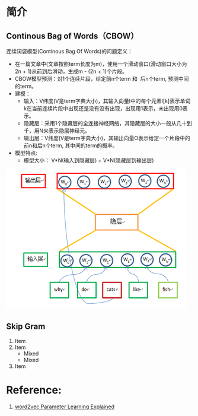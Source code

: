 
# 简介

## Continous Bag of Words（CBOW）

连续词袋模型(Continous Bag Of Words)的问题定义：

* 在一篇文章中(文章按照term长度为m)，使用一个滑动窗口(滑动窗口大小为2n + 1)从前到后滑动，生成m - (2n + 1)个片段。
* CBOW模型预测：对1个连续片段，给定前n个term 和  后n个term, 预测中间的term。
* 建模：
   * 输入：V纬度(V是term字典大小)，其输入向量I中的每个元素I[k]表示单词k在当前连续片段中出现还是没有没有出现，出现用1表示，未出现用0表示。
   * 隐藏层：采用1个隐藏层的全连接神经网络，其隐藏层的大小一般从几十到千，用N来表示隐层神经元。
   * 输出层：V纬度(V是term字典大小)，其输出向量O表示给定一个片段中的前n和后n个term, 其中间的term的概率。
* 模型特点:
   * 模型大小： V\*N(输入到隐藏层) + V\*N(隐藏层到输出层)
 
![word2vec](img/word2Vec.png) 
## Skip Gram
1. Item
2. Item
   * Mixed
   * Mixed  
3. Item

# 

# Reference:
1. [word2vec Parameter Learning Explained](http://www-personal.umich.edu/~ronxin/pdf/w2vexp.pdf)
